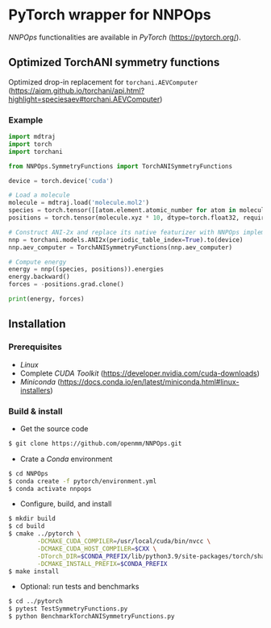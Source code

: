 # PyTorch wrapper for NNPOps

*NNPOps* functionalities are available in *PyTorch* (https://pytorch.org/).

## Optimized TorchANI symmetry functions

Optimized drop-in replacement for `torchani.AEVComputer` (https://aiqm.github.io/torchani/api.html?highlight=speciesaev#torchani.AEVComputer)

### Example

```python
import mdtraj
import torch
import torchani

from NNPOps.SymmetryFunctions import TorchANISymmetryFunctions

device = torch.device('cuda')

# Load a molecule
molecule = mdtraj.load('molecule.mol2')
species = torch.tensor([[atom.element.atomic_number for atom in molecule.top.atoms]], device=device)
positions = torch.tensor(molecule.xyz * 10, dtype=torch.float32, requires_grad=True, device=device)

# Construct ANI-2x and replace its native featurizer with NNPOps implementation
nnp = torchani.models.ANI2x(periodic_table_index=True).to(device)
nnp.aev_computer = TorchANISymmetryFunctions(nnp.aev_computer)

# Compute energy
energy = nnp((species, positions)).energies
energy.backward()
forces = -positions.grad.clone()

print(energy, forces)
```

## Installation

### Prerequisites

- *Linux*
- Complete *CUDA Toolkit* (https://developer.nvidia.com/cuda-downloads)
- *Miniconda* (https://docs.conda.io/en/latest/miniconda.html#linux-installers)

### Build & install

- Get the source code
```bash
$ git clone https://github.com/openmm/NNPOps.git
```

- Crate a *Conda* environment
```bash
$ cd NNPOps
$ conda create -f pytorch/environment.yml
$ conda activate nnpops
```

- Configure, build, and install
```bash
$ mkdir build
$ cd build
$ cmake ../pytorch \
        -DCMAKE_CUDA_COMPILER=/usr/local/cuda/bin/nvcc \
        -DCMAKE_CUDA_HOST_COMPILER=$CXX \
        -DTorch_DIR=$CONDA_PREFIX/lib/python3.9/site-packages/torch/share/cmake/Torch \
        -DCMAKE_INSTALL_PREFIX=$CONDA_PREFIX
$ make install
```
- Optional: run tests and benchmarks
```bash
$ cd ../pytorch
$ pytest TestSymmetryFunctions.py
$ python BenchmarkTorchANISymmetryFunctions.py
```
